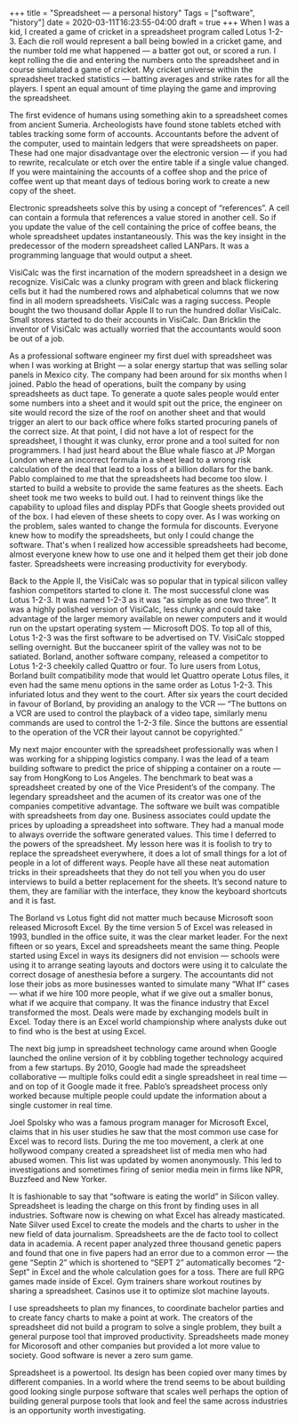 +++
title = "Spreadsheet — a personal history"
Tags = ["software", "history"]
date = 2020-03-11T16:23:55-04:00
draft = true
+++
When I was a kid, I created a game of cricket in a spreadsheet  program called Lotus 1-2-3. Each die roll would represent a ball being bowled in a cricket game, and the number told me what happened  — a batter got out, or scored a run. I kept rolling the die and entering the numbers onto the spreadsheet and in course simulated a game of cricket. My cricket universe within the spreadsheet tracked statistics — batting averages and strike rates for all the players. I spent an equal amount of time playing the game and improving the spreadsheet.

The first evidence of humans using something akin to a spreadsheet comes from ancient Sumeria. Archeologists have found stone tablets etched with tables tracking some form of accounts. Accountants before the advent of the computer, used to maintain ledgers that were spreadsheets on paper. These had one major disadvantage over the electronic version — if you had to rewrite, recalculate or etch over the entire table if a single value changed. If you were maintaining the accounts of a coffee shop and the price of coffee went up that meant days of tedious boring work to create a new copy of the sheet. 

Electronic spreadsheets solve this by using a concept of “references”. A cell can contain a formula that references a value stored in another cell. So if you update the value of the cell containing the price of coffee beans, the whole spreadsheet updates instantaneously. This was the key insight in the predecessor of the modern spreadsheet called  LANPars. It was a programming language that would output a sheet. 


VisiCalc was the first incarnation of the modern spreadsheet in a design we recognize.
VisiCalc was a clunky program with green and black flickering cells but it had the numbered rows and alphabetical columns that we now find in all modern spreadsheets. VisiCalc was a raging success. People bought the two thousand dollar Apple II to run the hundred dollar VisiCalc. Small stores started to do their accounts in VisiCalc. Dan Bricklin the inventor of VisiCalc was actually worried that the accountants would soon be out of a job.

As a professional software engineer my first duel with spreadsheet was when I was working at Bright — a solar energy startup that was selling solar panels in Mexico city. The company had been around for six months when I joined. Pablo the head of operations, built the company by using spreadsheets as duct tape. To generate a quote sales people would enter some numbers into a sheet and it would spit out the price, the engineer on site would record the size of the roof on another sheet and that would trigger an alert to our back office where folks started procuring panels of the correct size. At that point, I did not have a lot of respect for the spreadsheet, I thought it was clunky, error prone and a tool suited for non programmers. I had just heard about the Blue whale fiasco at JP Morgan London where an incorrect formula in a sheet lead to a wrong risk calculation of the deal that lead to a loss of a billion dollars for the bank. Pablo complained to me that the spreadsheets had become too slow. I started to build a website to provide the same features as the sheets. Each sheet took me two weeks to build out. I had to reinvent things like the capability to upload files and display PDFs that Google sheets provided out of the box. I had eleven of these sheets to copy over. As I was working on the problem, sales wanted to change the formula for discounts. Everyone knew how to modify the spreadsheets, but only I could change the software. That's when I realized how accessible  spreadsheets had become, almost everyone knew how to use one and it helped them get their job done faster. Spreadsheets were increasing productivity for everybody.

Back to the Apple II, the VisiCalc was so popular that in typical silicon valley fashion competitors started to clone it. The most successful clone was Lotus 1-2-3. It was named 1-2-3 as it was “as simple as one two three”. It was a highly polished version of VisiCalc, less clunky and could take advantage of the larger memory available on newer computers and it would run on the upstart operating system — Microsoft DOS. To top all of this, Lotus 1-2-3 was the first software to be advertised on TV. VisiCalc stopped selling overnight. But the buccaneer spirit of the valley was not to be satiated. Borland, another software company, released a competitor to Lotus 1-2-3 cheekily called Quattro or four. To lure users from Lotus, Borland built compatibility mode that would let Quattro operate Lotus files, it even had the same menu options in the same order as Lotus 1-2-3. This infuriated lotus and they went to the court. After six years the court decided in favour of Borland, by providing an analogy to the VCR — “The buttons on a VCR are used to control the playback of a video tape, similarly menu commands are used to control the 1-2-3 file. Since the buttons are essential to the operation of the VCR their layout cannot be copyrighted.”

My next major encounter with the spreadsheet professionally was when I was working for a shipping logistics company. I was the lead of a team building software to predict the price of shipping a container on a route — say from HongKong to Los Angeles. The benchmark to beat was a spreadsheet created by one of the Vice President’s of the company. The legendary spreadsheet and the acumen of its creator was one of the companies competitive advantage. The software we built was compatible with spreadsheets from day one. Business associates could update the prices by uploading a spreadsheet into software. They had a manual mode to always override the software generated values. This time I deferred to the powers of the spreadsheet. My lesson here was it is foolish to try to replace the spreadsheet everywhere, it does  a lot of small things for a lot of people in a lot of different ways. People  have all these neat automation tricks in their spreadsheets that they do not tell you when you do user interviews to build a better replacement for the sheets. It’s second nature to them, they are familiar with the interface, they know the keyboard shortcuts and it is fast. 

The Borland vs Lotus fight did not matter much because Microsoft soon released Microsoft Excel. By the time version 5 of Excel was released in 1993, bundled in the office suite, it was the clear market leader. For the next fifteen or so years, Excel and spreadsheets meant the same thing. People started using Excel in ways its designers did not envision  — schools were using it to arrange seating layouts and doctors were using it to calculate the correct dosage of anesthesia before a surgery. The accountants did not lose their jobs as more businesses wanted to simulate many “What If” cases — what if we hire 100 more people, what if we give out a smaller bonus, what if we acquire that company. It was the finance industry that Excel transformed the most. Deals were made by exchanging models built in Excel. Today there is an Excel world championship where analysts duke out to find who is the best at using Excel.

The next big jump in spreadsheet technology came around when Google launched the online version of it by cobbling together technology acquired from a few startups.  By 2010, Google had made the spreadsheet collaborative — multiple folks could edit a single spreadsheet in real time — and on top of it Google made it free. Pablo’s spreadsheet process only worked because multiple people could update the information about a single customer in real time. 

Joel Spolsky who was a famous program manager for Microsoft Excel, claims that in his user studies he saw that the most common  use case for Excel was to record lists. During the me too movement, a clerk at one hollywood company created a spreadsheet list of media men who had abused women. This list was updated by women anonymously. This led to investigations and sometimes firing of senior media mein in firms like NPR, Buzzfeed and New Yorker.

It is fashionable to say that “software is eating the world” in Silicon valley. Spreadsheet is leading the charge on this front by finding uses in all industries. Software now is chewing on what Excel has already masticated. Nate Silver used Excel to create the models and the charts to usher in the new field of data journalism. Spreadsheets are the de facto tool to collect data in academia. A recent paper analyzed three thousand genetic papers and found that one in five papers had an error due to a common error — the gene “Septin 2” which is shortened to “SEPT 2” automatically becomes “2-Sept” in Excel and the whole calculation goes for a toss. There are full RPG games made inside of Excel. Gym trainers share workout routines by sharing a spreadsheet. Casinos use it to optimize slot machine layouts. 

I use spreadsheets to plan my finances, to coordinate bachelor parties and to create fancy charts to make a point at work. The creators of the spreadsheet did not build a program to solve a single problem, they built a general purpose tool that improved productivity. Spreadsheets made money for Micorosoft and other companies but provided a lot more value to society. Good software is never a zero sum game. 

Spreadsheet is a powertool. Its design has been copied over many times by different companies. In a world where the trend seems to be about building good looking single purpose software that scales well perhaps the option of building general purpose tools that look and feel the same across industries is an opportunity worth investigating. 

